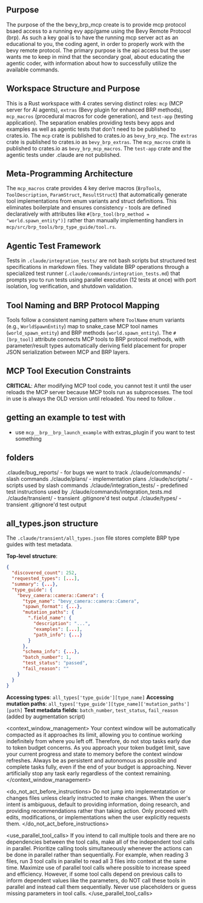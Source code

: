 ## Purpose
The purpose of the the bevy_brp_mcp create is to provide mcp protocol bsaed access to a running evy app/game using the Bevy Remote Protocol (brp).  As such a key goal is to have the running mcp server act as an educational to you, the coding agent, in order to properly work with the bevy remote protocol. The primary purpose is the api access but the user wants me to keep in mind that the secondary goal, about educating the agentic coder, with information about how to successfully utilize the available commands.

## Workspace Structure and Purpose
This is a Rust workspace with 4 crates serving distinct roles: `mcp` (MCP server for AI agents), `extras` (Bevy plugin for enhanced BRP methods), `mcp_macros` (procedural macros for code generation), and `test-app` (testing application). The separation enables providing tests bevy apps and examples as well as agentic tests that don't need to be published to crates.io.  The `mcp` crate is published to crates.io as `bevy_brp_mcp`. The `extras` crate is published to crates.io as `bevy_brp_extras`. The `mcp_macros` crate is published to crates.io as `bevy_brp_mcp_macros`. The `test-app` crate and the agentic tests under .claude are not published.

## Meta-Programming Architecture
The `mcp_macros` crate provides 4 key derive macros (`BrpTools`, `ToolDescription`, `ParamStruct`, `ResultStruct`) that automatically generate tool implementations from enum variants and struct definitions. This eliminates boilerplate and ensures consistency - tools are defined declaratively with attributes like `#[brp_tool(brp_method = "world.spawn_entity")]` rather than manually implementing handlers in `mcp/src/brp_tools/brp_type_guide/tool.rs`.

## Agentic Test Framework
Tests in `.claude/integration_tests/` are not bash scripts but structured test specifications in markdown files. They validate BRP operations through a specialized test runner (`.claude/commands/integration_tests.md`) that prompts you to run tests using parallel execution (12 tests at once) with port isolation, log verification, and shutdown validation.

## Tool Naming and BRP Protocol Mapping
Tools follow a consistent naming pattern where `ToolName` enum variants (e.g., `WorldSpawnEntity`) map to snake_case MCP tool names (`world_spawn_entity`) and BRP methods (`world.spawn_entity`). The `#[brp_tool]` attribute connects MCP tools to BRP protocol methods, with parameter/result types automatically deriving field placement for proper JSON serialization between MCP and BRP layers.

## MCP Tool Execution Constraints
**CRITICAL**: After modifying MCP tool code, you cannot test it until the user reloads the MCP server because MCP tools run as subprocesses. The tool in use is always the OLD version until reloaded. You need to follow <McpEditProcedure/>.

## getting an example to test with
- use `mcp__brp__brp_launch_example` with extras_plugin if you want to test something

## folders
.claude/bug_reports/ - for bugs we want to track
./claude/commands/ - slash commands
./claude/plans/ - implementation plans
./claude/scripts/ - scripts used by slash commands
./claude/integration_tests/ - predefined test instructions used by ./claude/commands/integration_tests.md
./claude/transient/ - transient .gitignore'd test output
./claude/types/ - transient .gitignore'd test output

## all_types.json structure
The `.claude/transient/all_types.json` file stores complete BRP type guides with test metadata.

**Top-level structure**:
```json
{
  "discovered_count": 252,
  "requested_types": [...],
  "summary": {...},
  "type_guide": {
    "bevy_camera::camera::Camera": {
      "type_name": "bevy_camera::camera::Camera",
      "spawn_format": {...},
      "mutation_paths": {
        ".field_name": {
          "description": "...",
          "examples": [...],
          "path_info": {...}
        }
      },
      "schema_info": {...},
      "batch_number": 1,
      "test_status": "passed",
      "fail_reason": ""
    }
  }
}
```

**Accessing types**: `all_types['type_guide'][type_name]`
**Accessing mutation paths**: `all_types['type_guide'][type_name]['mutation_paths'][path]`
**Test metadata fields**: `batch_number`, `test_status`, `fail_reason` (added by augmentation script)

<context_window_management>
Your context window will be automatically compacted as it approaches its limit, allowing you to continue working indefinitely from where you left off. Therefore, do not stop tasks early due to token budget concerns. As you approach your token budget limit, save your current progress and state to memory before the context window refreshes. Always be as persistent and autonomous as possible and complete tasks fully, even if the end of your budget is approaching. Never artificially stop any task early regardless of the context remaining.
</context_window_management>

<do_not_act_before_instructions>
Do not jump into implementatation or changes files unless clearly instructed to make changes. When the user's intent is ambiguous, default to providing information, doing research, and providing recommendations rather than taking action. Only proceed with edits, modifications, or implementations when the user explicitly requests them.
</do_not_act_before_instructions>

<use_parallel_tool_calls>
If you intend to call multiple tools and there are no dependencies between the tool calls, make all of the independent tool calls in parallel. Prioritize calling tools simultaneously whenever the actions can be done in parallel rather than sequentially. For example, when reading 3 files, run 3 tool calls in parallel to read all 3 files into context at the same time. Maximize use of parallel tool calls where possible to increase speed and efficiency. However, if some tool calls depend on previous calls to inform dependent values like the parameters, do NOT call these tools in parallel and instead call them sequentially. Never use placeholders or guess missing parameters in tool calls.
</use_parallel_tool_calls>
